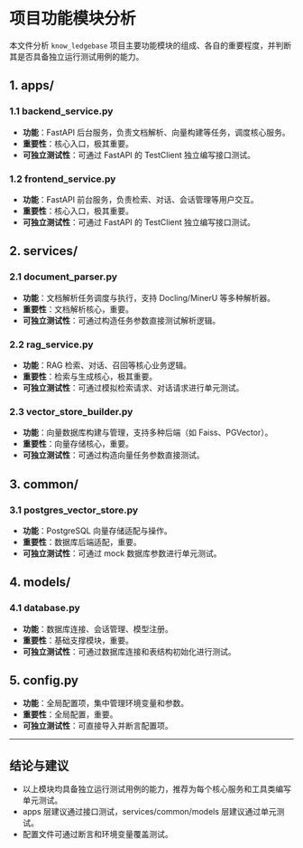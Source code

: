 # 项目功能模块分析

本文件分析 `know_ledgebase` 项目主要功能模块的组成、各自的重要程度，并判断其是否具备独立运行测试用例的能力。

## 1. apps/
### 1.1 backend_service.py
- **功能**：FastAPI 后台服务，负责文档解析、向量构建等任务，调度核心服务。
- **重要性**：核心入口，极其重要。
- **可独立测试性**：可通过 FastAPI 的 TestClient 独立编写接口测试。

### 1.2 frontend_service.py
- **功能**：FastAPI 前台服务，负责检索、对话、会话管理等用户交互。
- **重要性**：核心入口，极其重要。
- **可独立测试性**：可通过 FastAPI 的 TestClient 独立编写接口测试。

## 2. services/
### 2.1 document_parser.py
- **功能**：文档解析任务调度与执行，支持 Docling/MinerU 等多种解析器。
- **重要性**：文档解析核心，重要。
- **可独立测试性**：可通过构造任务参数直接测试解析逻辑。

### 2.2 rag_service.py
- **功能**：RAG 检索、对话、召回等核心业务逻辑。
- **重要性**：检索与生成核心，极其重要。
- **可独立测试性**：可通过模拟检索请求、对话请求进行单元测试。

### 2.3 vector_store_builder.py
- **功能**：向量数据库构建与管理，支持多种后端（如 Faiss、PGVector）。
- **重要性**：向量存储核心，重要。
- **可独立测试性**：可通过构造向量任务参数直接测试。

## 3. common/
### 3.1 postgres_vector_store.py
- **功能**：PostgreSQL 向量存储适配与操作。
- **重要性**：数据库后端适配，重要。
- **可独立测试性**：可通过 mock 数据库参数进行单元测试。

## 4. models/
### 4.1 database.py
- **功能**：数据库连接、会话管理、模型注册。
- **重要性**：基础支撑模块，重要。
- **可独立测试性**：可通过数据库连接和表结构初始化进行测试。

## 5. config.py
- **功能**：全局配置项，集中管理环境变量和参数。
- **重要性**：全局配置，重要。
- **可独立测试性**：可直接导入并断言配置项。

---

## 结论与建议
- 以上模块均具备独立运行测试用例的能力，推荐为每个核心服务和工具类编写单元测试。
- apps 层建议通过接口测试，services/common/models 层建议通过单元测试。
- 配置文件可通过断言和环境变量覆盖测试。